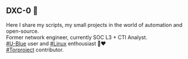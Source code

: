 ## DXC-0 🍪

Here I share my scripts, my small projects in the world of automation and open-source. \
Former network engineer, currently SOC L3 + CTI Analyst. \
[#U-Blue](https://fedoraproject.org/fr/atomic-desktops/kinoite/) user and [#Linux]() enthousiast 🐧❤️  
[#Torproject](https://www.torproject.org/) contributor.
